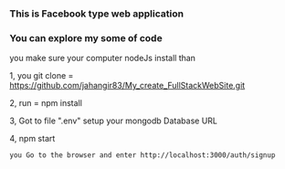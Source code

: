 ### This is Facebook type web application

### You can explore my some of code  

you make sure your computer nodeJs install than 

  1, you git clone = https://github.com/jahangir83/My_create_FullStackWebSite.git
  
  2, run = npm install
  
  3, Got to file ".env" setup your mongodb Database URL 
  
  4, npm start
  
    you Go to the browser and enter http://localhost:3000/auth/signup
